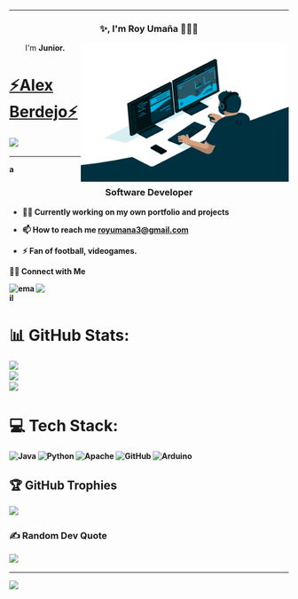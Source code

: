 
__________________________________


   <h3 align="center">✨, I'm Roy Umaña 👩🏼‍💻</h3>
</p>
<img align="right" alt="GIF" src="https://raw.githubusercontent.com/DevrajDC/DevrajDC/main/developer.gif" height="250" width="375" />
<p align="center">I'm <strong>Junior.<br /></p>
<p align="center">
   
<!---------------------------- Typewriter animation ----------------------------->
# [⚡Alex Berdejo⚡]([https://devrajchatribin.com/](https://github.com/alexberdejo7/))
![](https://readme-typing-svg.herokuapp.com?font=Montserrat&color=3EA9F5&lines=I'm+a+Frontend+Web+DeveloperRoy+Umaña)

<hr /> 
   
   a
   
  
  
<h3 align="center">Software Developer</h3>


- 👨‍💻 Currently working on my own portfolio and projects

- 📫 How to reach me **royumana3@gmail.com**

- ⚡ Fan of football, videogames.


🤝🏻 Connect with Me

<a href="mailto:royumana3@gmail.com">
    <img align="left" src="https://www.pngmart.com/files/7/E-Mail-PNG-Clipart.png" alt="email" width="48">
</a>
</a>
<a href="https://www.instagram.com/roy_geovany/">
    <img align="left" src="https://upload.wikimedia.org/wikipedia/commons/a/a5/Instagram_icon.png" width="48">
</a>

<br><br>
   

 
   
# 📊 GitHub Stats:
![](https://github-readme-stats.vercel.app/api?username=RoyGeova07&theme=vision-friendly-dark&hide_border=false&include_all_commits=false&count_private=false)<br/>
![](https://github-readme-streak-stats.herokuapp.com/?user=RoyGeova07&theme=vision-friendly-dark&hide_border=false)<br/>
![](https://github-readme-stats.vercel.app/api/top-langs/?username=RoyGeova07&theme=vision-friendly-dark&hide_border=false&include_all_commits=false&count_private=false&layout=compact)
   
# 💻 Tech Stack:
![Java](https://img.shields.io/badge/java-%23ED8B00.svg?style=for-the-badge&logo=openjdk&logoColor=white) ![Python](https://img.shields.io/badge/python-3670A0?style=for-the-badge&logo=python&logoColor=ffdd54) ![Apache](https://img.shields.io/badge/apache-%23D42029.svg?style=for-the-badge&logo=apache&logoColor=white) ![GitHub](https://img.shields.io/badge/github-%23121011.svg?style=for-the-badge&logo=github&logoColor=white) ![Arduino](https://img.shields.io/badge/-Arduino-00979D?style=for-the-badge&logo=Arduino&logoColor=white)

## 🏆 GitHub Trophies
![](https://github-profile-trophy.vercel.app/?username=RoyGeova07&theme=codeSTACKr&no-frame=false&no-bg=true&margin-w=4)

### ✍️ Random Dev Quote
![](https://quotes-github-readme.vercel.app/api?type=horizontal&theme=tokyonight)

---
[![](https://visitcount.itsvg.in/api?id=RoyGeova07&icon=6&color=0)](https://visitcount.itsvg.in)


<!-- Proudly created with GPRM ( https://gprm.itsvg.in ) -->


